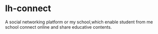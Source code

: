 # lh-connect
A social networking platform or my school,which enable student from me school connect online and share educative contents.
